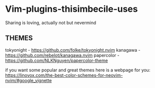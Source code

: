 # Vim-plugins-thisimbecile-uses
Sharing is loving, actually not but nevermind

THEMES
------

tokyonight - https://github.com/folke/tokyonight.nvim
kanagawa - https://github.com/rebelot/kanagawa.nvim
papercolor - https://github.com/NLKNguyen/papercolor-theme

if you want some popular and great themes here is a webpage for you: https://linovox.com/the-best-color-schemes-for-neovim-nvim/#google_vignette

